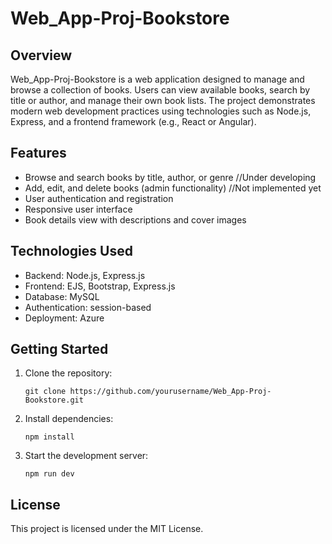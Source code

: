 # Web_App-Proj-Bookstore

## Overview

Web_App-Proj-Bookstore is a web application designed to manage and browse a collection of books. Users can view available books, search by title or author, and manage their own book lists. The project demonstrates modern web development practices using technologies such as Node.js, Express, and a frontend framework (e.g., React or Angular).

## Features

- Browse and search books by title, author, or genre //Under developing
- Add, edit, and delete books (admin functionality) //Not implemented yet
- User authentication and registration
- Responsive user interface
- Book details view with descriptions and cover images

## Technologies Used

- Backend: Node.js, Express.js
- Frontend: EJS, Bootstrap, Express.js
- Database: MySQL
- Authentication: session-based
- Deployment: Azure

## Getting Started

1. Clone the repository:
   ```
   git clone https://github.com/yourusername/Web_App-Proj-Bookstore.git
   ```
2. Install dependencies:
   ```
   npm install
   ```
3. Start the development server:
   ```
   npm run dev
   ```

## License

This project is licensed under the MIT License.

